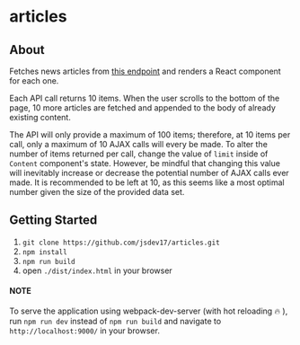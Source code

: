 # articles

## About

Fetches news articles from [this endpoint](api) and renders a React component for each one.

Each API call returns 10 items. When the user scrolls to the bottom of the page, 10 more articles are fetched and appended to the body of already existing content.

The API will only provide a maximum of 100 items; therefore, at 10 items per call, only a maximum of 10 AJAX calls will every be made. To alter the number of items returned per call, change the value of `limit` inside of `Content` component's state. However, be mindful that changing this value will inevitably increase or decrease the potential number of AJAX calls ever made. It is recommended to be left at 10, as this seems like a most optimal number given the size of the provided data set.

## Getting Started

1. `git clone https://github.com/jsdev17/articles.git`
1. `npm install`
1. `npm run build`
1. open `./dist/index.html` in your browser

#### NOTE
To serve the application using webpack-dev-server (with hot reloading :fire: ), run `npm run dev` instead of `npm run build` and navigate to `http://localhost:9000/` in your browser.


[api]: [https://www.stellarbiotechnologies.com/media/press-releases/json]